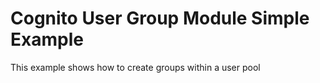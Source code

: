 # Cognito User Group Module Simple Example

This example shows how to create groups within a user pool
